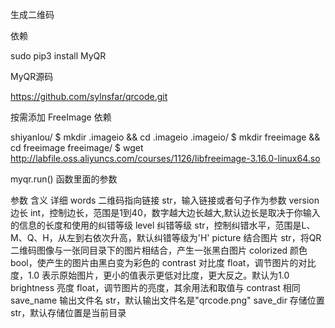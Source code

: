 生成二维码

依赖

sudo pip3 install MyQR

MyQR源码

https://github.com/sylnsfar/qrcode.git

按需添加 FreeImage 依赖

shiyanlou/ $ mkdir .imageio && cd .imageio
.imageio/ $ mkdir freeimage && cd freeimage
freeimage/ $ wget http://labfile.oss.aliyuncs.com/courses/1126/libfreeimage-3.16.0-linux64.so


myqr.run() 函数里面的参数

参数	      含义	                    详细
words	    二维码指向链接	          str，输入链接或者句子作为参数
version	    边长	                int，控制边长，范围是1到40，数字越大边长越大,默认边长是取决于你输入的信息的长度和使用的纠错等级
level	    纠错等级	              str，控制纠错水平，范围是L、M、Q、H，从左到右依次升高，默认纠错等级为'H'
picture	   结合图片	              str，将QR二维码图像与一张同目录下的图片相结合，产生一张黑白图片
colorized	  颜色	                bool，使产生的图片由黑白变为彩色的
contrast	  对比度	               float，调节图片的对比度，1.0 表示原始图片，更小的值表示更低对比度，更大反之。默认为1.0
brightness	亮度	                float，调节图片的亮度，其余用法和取值与 contrast 相同
save_name	  输出文件名	            str，默认输出文件名是"qrcode.png"
save_dir	  存储位置	             str，默认存储位置是当前目录
